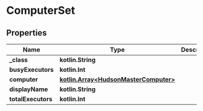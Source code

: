
# ComputerSet

## Properties
Name | Type | Description | Notes
------------ | ------------- | ------------- | -------------
**_class** | **kotlin.String** |  |  [optional]
**busyExecutors** | **kotlin.Int** |  |  [optional]
**computer** | [**kotlin.Array&lt;HudsonMasterComputer&gt;**](HudsonMasterComputer.md) |  |  [optional]
**displayName** | **kotlin.String** |  |  [optional]
**totalExecutors** | **kotlin.Int** |  |  [optional]



